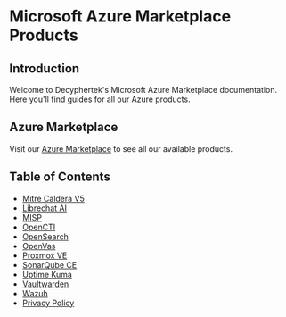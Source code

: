# Microsoft Azure Marketplace Products

## Introduction

Welcome to Decyphertek's Microsoft Azure Marketplace documentation. Here you'll find guides for all our Azure products.

## Azure Marketplace

Visit our [Azure Marketplace](https://azuremarketplace.microsoft.com/en-us/marketplace/apps?search=decyphertek.io&page=1) to see all our available products.

## Table of Contents

- [Mitre Caldera V5](caldera.md)
- [Librechat AI](librechat.md)
- [MISP](misp.md)
- [OpenCTI](opencti.md)
- [OpenSearch](opensearch.md)
- [OpenVas](openvas.md)
- [Proxmox VE](proxmox.md)
- [SonarQube CE](sonarqube-ce.md)
- [Uptime Kuma](uptime-kuma.md)
- [Vaultwarden](vaultwarden.md)
- [Wazuh](wazuh.md)
- [Privacy Policy](privacy-policy.md)